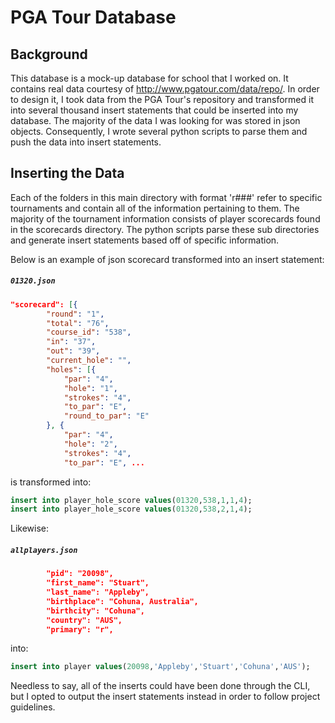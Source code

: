 # PGA Tour Database
## Background

This database is a mock-up database for school that I worked on. It contains real data courtesy of http://www.pgatour.com/data/repo/. In order to design it, I took data from the PGA Tour's repository and transformed it into several thousand insert statements that could be inserted into my database. The majority of the data I was looking for was stored in json objects. Consequently, I wrote several python scripts to parse them and push the data into insert statements. 

## Inserting the Data
Each of the folders in this main directory with format 'r###' refer to specific tournaments and contain all of the information pertaining to them. The majority of the tournament information consists of player scorecards found in the scorecards directory.  The python scripts parse these sub directories and generate insert statements based off of specific information. 

Below is an example of json scorecard transformed into an insert statement:

##### `01320.json`

```json
"scorecard": [{
		"round": "1",
		"total": "76",
		"course_id": "538",
		"in": "37",
		"out": "39",
		"current_hole": "",
		"holes": [{
			"par": "4",
			"hole": "1",
			"strokes": "4",
			"to_par": "E",
			"round_to_par": "E"
		}, {
			"par": "4",
			"hole": "2",
			"strokes": "4",
			"to_par": "E", ...
```

is transformed into: 
```sql
insert into player_hole_score values(01320,538,1,1,4);
insert into player_hole_score values(01320,538,2,1,4);
```

Likewise:

##### `allplayers.json`

```json
		"pid": "20098",
		"first_name": "Stuart",
		"last_name": "Appleby",
		"birthplace": "Cohuna, Australia",
		"birthcity": "Cohuna",
		"country": "AUS",
		"primary": "r",
```

into: 

```sql
insert into player values(20098,'Appleby','Stuart','Cohuna','AUS');
```
Needless to say, all of the inserts could have been done through the CLI, but I opted to output the insert statements instead in order to follow project guidelines.  
